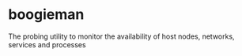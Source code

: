 # boogieman
The probing utility to monitor the availability of host nodes, networks, services and processes
